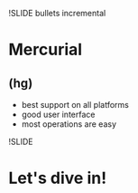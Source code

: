 !SLIDE bullets incremental

# Mercurial
## (hg)

* best support on all platforms
* good user interface
* most operations are easy



!SLIDE

# Let's dive in!
